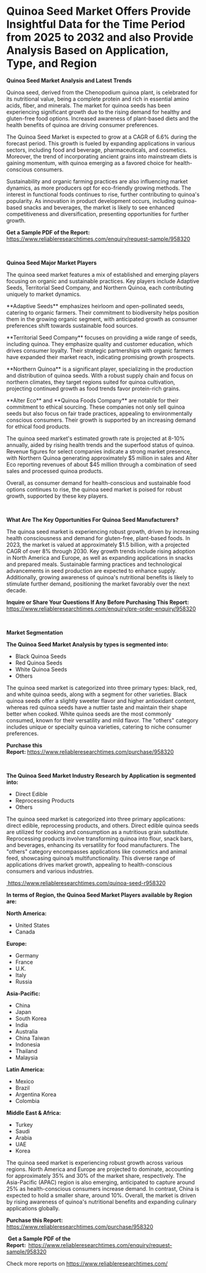 <p><h1>Quinoa Seed Market Offers Provide Insightful Data for the Time Period from 2025 to 2032 and also Provide Analysis Based on Application, Type, and Region</h1></p><p><strong>Quinoa Seed Market Analysis and Latest Trends</strong></p>
<p><p>Quinoa seed, derived from the Chenopodium quinoa plant, is celebrated for its nutritional value, being a complete protein and rich in essential amino acids, fiber, and minerals. The market for quinoa seeds has been experiencing significant growth due to the rising demand for healthy and gluten-free food options. Increased awareness of plant-based diets and the health benefits of quinoa are driving consumer preferences.</p><p>The Quinoa Seed Market is expected to grow at a CAGR of 6.6% during the forecast period. This growth is fueled by expanding applications in various sectors, including food and beverage, pharmaceuticals, and cosmetics. Moreover, the trend of incorporating ancient grains into mainstream diets is gaining momentum, with quinoa emerging as a favored choice for health-conscious consumers.</p><p>Sustainability and organic farming practices are also influencing market dynamics, as more producers opt for eco-friendly growing methods. The interest in functional foods continues to rise, further contributing to quinoa's popularity. As innovation in product development occurs, including quinoa-based snacks and beverages, the market is likely to see enhanced competitiveness and diversification, presenting opportunities for further growth.</p></p>
<p><strong>Get a Sample PDF of the Report:&nbsp;</strong> <a href="https://www.reliableresearchtimes.com/enquiry/request-sample/958320?utm_campaign=3067&utm_medium=2&utm_source=Github&utm_content=ia&utm_term=30032025&utm_id=quinoa-seed">https://www.reliableresearchtimes.com/enquiry/request-sample/958320</a></p>
<p>&nbsp;</p>
<p><strong>Quinoa Seed Major Market Players</strong></p>
<p><p>The quinoa seed market features a mix of established and emerging players focusing on organic and sustainable practices. Key players include Adaptive Seeds, Territorial Seed Company, and Northern Quinoa, each contributing uniquely to market dynamics.</p><p>**Adaptive Seeds** emphasizes heirloom and open-pollinated seeds, catering to organic farmers. Their commitment to biodiversity helps position them in the growing organic segment, with anticipated growth as consumer preferences shift towards sustainable food sources.</p><p>**Territorial Seed Company** focuses on providing a wide range of seeds, including quinoa. They emphasize quality and customer education, which drives consumer loyalty. Their strategic partnerships with organic farmers have expanded their market reach, indicating promising growth prospects.</p><p>**Northern Quinoa** is a significant player, specializing in the production and distribution of quinoa seeds. With a robust supply chain and focus on northern climates, they target regions suited for quinoa cultivation, projecting continued growth as food trends favor protein-rich grains.</p><p>**Alter Eco** and **Quinoa Foods Company** are notable for their commitment to ethical sourcing. These companies not only sell quinoa seeds but also focus on fair trade practices, appealing to environmentally conscious consumers. Their growth is supported by an increasing demand for ethical food products.</p><p>The quinoa seed market's estimated growth rate is projected at 8-10% annually, aided by rising health trends and the superfood status of quinoa. Revenue figures for select companies indicate a strong market presence, with Northern Quinoa generating approximately $5 million in sales and Alter Eco reporting revenues of about $45 million through a combination of seed sales and processed quinoa products.</p><p>Overall, as consumer demand for health-conscious and sustainable food options continues to rise, the quinoa seed market is poised for robust growth, supported by these key players.</p></p>
<p>&nbsp;</p>
<p><strong>What Are The Key Opportunities For Quinoa Seed Manufacturers?</strong></p>
<p><p>The quinoa seed market is experiencing robust growth, driven by increasing health consciousness and demand for gluten-free, plant-based foods. In 2023, the market is valued at approximately $1.5 billion, with a projected CAGR of over 8% through 2030. Key growth trends include rising adoption in North America and Europe, as well as expanding applications in snacks and prepared meals. Sustainable farming practices and technological advancements in seed production are expected to enhance supply. Additionally, growing awareness of quinoa's nutritional benefits is likely to stimulate further demand, positioning the market favorably over the next decade.</p></p>
<p><strong>Inquire or Share Your Questions If Any Before Purchasing This Report:</strong> <a href="https://www.reliableresearchtimes.com/enquiry/pre-order-enquiry/958320?utm_campaign=3067&utm_medium=2&utm_source=Github&utm_content=ia&utm_term=30032025&utm_id=quinoa-seed">https://www.reliableresearchtimes.com/enquiry/pre-order-enquiry/958320</a></p>
<p>&nbsp;</p>
<p><strong>Market Segmentation</strong></p>
<p><strong>The Quinoa Seed Market Analysis by types is segmented into:</strong></p>
<p><ul><li>Black Quinoa Seeds</li><li>Red Quinoa Seeds</li><li>White Quinoa Seeds</li><li>Others</li></ul></p>
<p><p>The quinoa seed market is categorized into three primary types: black, red, and white quinoa seeds, along with a segment for other varieties. Black quinoa seeds offer a slightly sweeter flavor and higher antioxidant content, whereas red quinoa seeds have a nuttier taste and maintain their shape better when cooked. White quinoa seeds are the most commonly consumed, known for their versatility and mild flavor. The "others" category includes unique or specialty quinoa varieties, catering to niche consumer preferences.</p></p>
<p><strong>Purchase this Report:&nbsp;</strong><a href="https://www.reliableresearchtimes.com/purchase/958320?utm_campaign=3067&utm_medium=2&utm_source=Github&utm_content=ia&utm_term=30032025&utm_id=quinoa-seed">https://www.reliableresearchtimes.com/purchase/958320</a></p>
<p>&nbsp;</p>
<p><strong>The Quinoa Seed Market Industry Research by Application is segmented into:</strong></p>
<p><ul><li>Direct Edible</li><li>Reprocessing Products</li><li>Others</li></ul></p>
<p><p>The quinoa seed market is categorized into three primary applications: direct edible, reprocessing products, and others. Direct edible quinoa seeds are utilized for cooking and consumption as a nutritious grain substitute. Reprocessing products involve transforming quinoa into flour, snack bars, and beverages, enhancing its versatility for food manufacturers. The "others" category encompasses applications like cosmetics and animal feed, showcasing quinoa’s multifunctionality. This diverse range of applications drives market growth, appealing to health-conscious consumers and various industries.</p></p>
<p><a href="https://www.reliableresearchtimes.com/quinoa-seed-r958320?utm_campaign=3067&utm_medium=2&utm_source=Github&utm_content=ia&utm_term=30032025&utm_id=quinoa-seed">&nbsp;https://www.reliableresearchtimes.com/quinoa-seed-r958320</a></p>
<p><strong>In terms of Region, the Quinoa Seed Market Players available by Region are:</strong></p>
<p>
    <p> <strong> North America: </strong>
        <ul>
            <li>United States</li>
            <li>Canada</li>
        </ul>
        </p> 
    <p> <strong> Europe: </strong>
        <ul>
            <li>Germany</li>
            <li>France</li>
            <li>U.K.</li>
            <li>Italy</li>
            <li>Russia</li>
        </ul>
        </p> 
    <p> <strong> Asia-Pacific: </strong>
        <ul>
            <li>China</li>
            <li>Japan</li>
            <li>South Korea</li>
            <li>India</li>
            <li>Australia</li>
            <li>China Taiwan</li>
            <li>Indonesia</li>
            <li>Thailand</li>
            <li>Malaysia</li>
        </ul>
        </p> 
    <p> <strong> Latin America: </strong>
        <ul>
            <li>Mexico</li>
            <li>Brazil</li>
            <li>Argentina Korea</li>
            <li>Colombia</li>
        </ul>
        </p> 
    <p> <strong> Middle East & Africa: </strong>
        <ul>
            <li>Turkey</li>
            <li>Saudi</li>
            <li>Arabia</li>
            <li>UAE</li>
            <li>Korea</li>
        </ul>
    </p>
    </p>
<p><p>The quinoa seed market is experiencing robust growth across various regions. North America and Europe are projected to dominate, accounting for approximately 35% and 30% of the market share, respectively. The Asia-Pacific (APAC) region is also emerging, anticipated to capture around 25% as health-conscious consumers increase demand. In contrast, China is expected to hold a smaller share, around 10%. Overall, the market is driven by rising awareness of quinoa's nutritional benefits and expanding culinary applications globally.</p></p>
<p><strong>Purchase this Report: </strong><a href="https://www.reliableresearchtimes.com/purchase/958320?utm_campaign=3067&utm_medium=2&utm_source=Github&utm_content=ia&utm_term=30032025&utm_id=quinoa-seed">https://www.reliableresearchtimes.com/purchase/958320</a></p>
<p>&nbsp;<strong>Get a Sample PDF of the Report:&nbsp;&nbsp;</strong><a href="https://www.reliableresearchtimes.com/enquiry/request-sample/958320?utm_campaign=3067&utm_medium=2&utm_source=Github&utm_content=ia&utm_term=30032025&utm_id=quinoa-seed">https://www.reliableresearchtimes.com/enquiry/request-sample/958320</a></p>
<p><strong></strong></p>
<p>Check more reports on <a href="https://www.reliableresearchtimes.com/?utm_campaign=3067&utm_medium=2&utm_source=Github&utm_content=ia&utm_term=30032025&utm_id=quinoa-seed">https://www.reliableresearchtimes.com/</a></p>